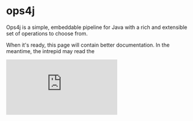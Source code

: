 # ops4j

Ops4j is a simple, embeddable pipeline for Java with a rich and extensible set of operations to choose from.

When it's ready, this page will contain better documentation.  In the meantime, the intrepid may read the

![Ops4J Documentation (PDF)](https://github.com/PatMartin/ops4j/blob/main/docs/ops4j.pdf)
